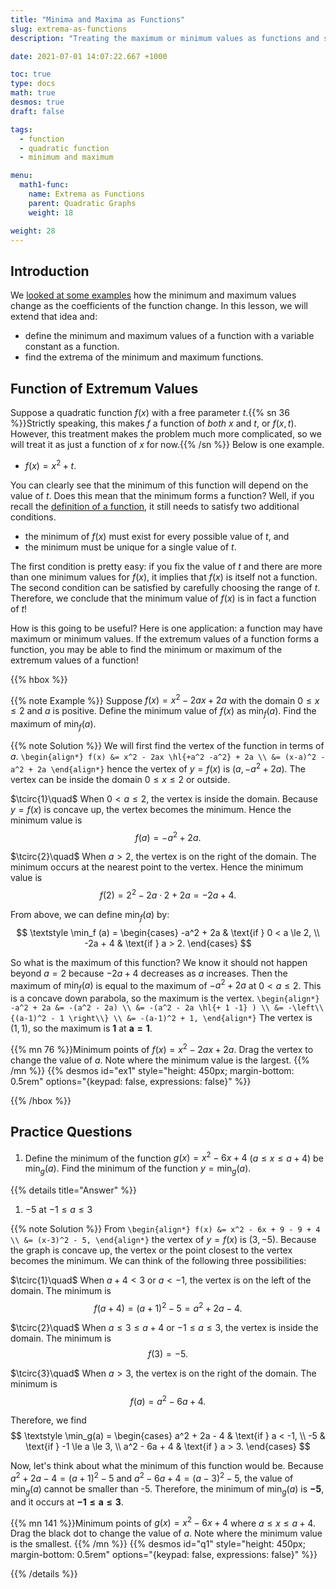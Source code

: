 ```yaml
---
title: "Minima and Maxima as Functions"
slug: extrema-as-functions
description: "Treating the maximum or minimum values as functions and solving problems."

date: 2021-07-01 14:07:22.667 +1000

toc: true
type: docs
math: true
desmos: true
draft: false

tags:
  - function
  - quadratic function
  - minimum and maximum

menu:
  math1-func:
    name: Extrema as Functions
    parent: Quadratic Graphs
    weight: 18

weight: 28
---
```


## Introduction

We [looked at some examples](../extrema-2/#varying-coefficients) how the minimum and maximum values change as the coefficients of the function change. In this lesson, we will extend that idea and:
- define the minimum and maximum values of a function with a variable constant as a function.
- find the extrema of the minimum and maximum functions.

## Function of Extremum Values

Suppose a quadratic function $f(x)$ with a free parameter $t$.{{% sn 36 %}}Strictly speaking, this makes $f$ a function of *both* $x$ and $t$, or $f(x, t)$. However, this treatment makes the problem much more complicated, so we will treat it as just a function of $x$ for now.{{% /sn %}} Below is one example.

- $f(x) = x^2 + t.$

You can clearly see that the minimum of this function will depend on the value of $t$. Does this mean that the minimum forms a function? Well, if you recall the [definition of a function](../../functions-and-graphs/introduction/#functions), it still needs to satisfy two additional conditions.

- the minimum of $f(x)$ must exist for every possible value of $t$, and
- the minimum must be unique for a single value of $t$.

The first condition is pretty easy: if you fix the value of $t$ and there are more than one minimum values for $f(x)$, it implies that $f(x)$ is itself not a function. The second condition can be satisfied by carefully choosing the range of $t$. Therefore, we conclude that the minimum value of $f(x)$ is in fact a function of $t$!

How is this going to be useful? Here is one application: a function may have maximum or minimum values. If the extremum values of a function forms a function, you may be able to find the minimum or maximum of the extremum values of a function!

{{% hbox %}}

{{% note Example %}} Suppose $f(x) = x^2 - 2ax + 2a$ with the domain $0\le x \le 2$ and $a$ is positive. Define the minimum value of $f(x)$ as $\min_f (a).$ Find the maximum of $\min_f (a).$

{{% note Solution %}} We will first find the vertex of the function in terms of $a$.
`\begin{align*}
  f(x) &= x^2 - 2ax \hl{+a^2 -a^2} + 2a \\
  &= (x-a)^2 - a^2 + 2a
\end{align*}`
hence the vertex of $y=f(x)$ is $(a, -a^2+2a).$ The vertex can be inside the domain $0\le x \le 2$ or outside.

$\tcirc{1}\quad$ When $0< a \le 2,$ the vertex is inside the domain. Because $y=f(x)$ is concave up, the vertex becomes the minimum. Hence the minimum value is $$f(a) = -a^2 + 2a.$$

$\tcirc{2}\quad$ When $a > 2,$ the vertex is on the right of the domain. The minimum occurs at the nearest point to the vertex. Hence the minimum value is $$f(2) = 2^2 - 2a\cdot 2 + 2a = -2a + 4.$$

From above, we can define $\min_f (a)$ by:
$$ \textstyle \min_f (a) = \begin{cases} -a^2 + 2a & \text{if } 0 < a \le 2, \\ -2a + 4 & \text{if } a > 2. \end{cases} $$

So what is the maximum of this function? We know it should not happen beyond $a=2$ because $-2a+4$ decreases as $a$ increases. Then the maximum of $\min_f(a)$ is equal to the maximum of $-a^2 + 2a$ at $0 < a \le 2.$ This is a concave down parabola, so the maximum is the vertex.
`\begin{align*}
  -a^2 + 2a &= -(a^2 - 2a) \\
  &= -(a^2 - 2a \hl{+ 1 -1} ) \\
  &= -\left\\{(a-1)^2 - 1 \right\\} \\
  &= -(a-1)^2 + 1,
\end{align*}`
The vertex is $(1,1),$ so the maximum is $\boldsymbol{ 1 }$ at $\boldsymbol{ a=1 }.$

{{% mn 76 %}}Minimum points of $f(x) = x^2 - 2ax + 2a$. Drag the vertex to change the value of $a$. Note where the minimum value is the largest. {{% /mn %}}
{{% desmos id="ex1" style="height: 450px; margin-bottom: 0.5rem" options="{keypad: false, expressions: false}" %}}
<script>
  calc_ex1.setMathBounds({
    left: -2,
    right: 8,
    bottom: -6,
    top: 5
  });
  let min_coords = minLoc(2);
  calc_ex1.setExpressions([
    { id: 'slider', latex: 'a=2', sliderBounds: {min:0, max: 3.5, step: 0.05} },
    { id: 'dom', latex: "0 \\le x \\le 2",  color: "blue", lineWidth: 2, lineOpacity: 0.5, fillOpacity: 0.1},
    { id: 'f', latex: "y=x^2 - 2ax + 2a", color: "black", lineStyle: Desmos.Styles.DASHED},
    { id: 'f2', latex: "y=x^2 - 2ax + 2a \\{ 0 \\le x \\le 2 \\}", color: "black", lineWidth: 3.5},
    { id: 'ver', latex: "(a, -a^2+2a)", color: 'black', showLabel: true, label:"a = 2", labelSize: Desmos.LabelSizes.LARGE},
    { id: 'min', latex: min_coords, color: 'green', pointSize: 15, showLabel: true, label:"Min", labelSize: Desmos.LabelSizes.LARGE }
  ]);
  let ex1_slider = calc_ex1.HelperExpression({ latex: 'a' });
  ex1_slider.observe('numericValue', function() {
      min_coords = minLoc(ex1_slider.numericValue);
      calc_ex1.setExpressions([
        { id: 'min', latex: min_coords, label: `Min = ${min_coords}`},
        { latex: min_coords, color: 'green', pointOpacity: 0.3 },
        { id: 'ver', label: `a = ${ex1_slider.numericValue}`}
      ]);
    });
  function minLoc(a) {
    if (a < 2) {
      return `(${a}, ${(-1*a**2 + 2*a).toFixed(2)})`;
    } else {
      return`(2, ${(-2*a + 4).toFixed(2)})`;
    }
  }
</script>

{{% /hbox %}}


## Practice Questions

1. Define the minimum of the function $g(x) = x^2 - 6x + 4$ $(a \le x \le a+4)$ be $\min_g(a).$ Find the minimum of the function $y = \min_g(a).$

{{% details title="Answer" %}}

1. $-5$ at $-1 \le a \le 3$

{{% note Solution %}} From
`\begin{align*}
  f(x) &= x^2 - 6x + 9 - 9 + 4 \\
  &= (x-3)^2 - 5,
\end{align*}`
the vertex of $y=f(x)$ is $(3, -5).$ Because the graph is concave up, the vertex or the point closest to the vertex becomes the minimum. We can think of the following three possibilities:

$\tcirc{1}\quad$ When $a+4<3$ or $a<-1$, the vertex is on the left of the domain. The minimum is $$ f(a+4) = (a+1)^2 - 5 = a^2 + 2a - 4. $$

$\tcirc{2}\quad$ When $a \le 3 \le a+4$ or $-1 \le a \le 3$, the vertex is inside the domain. The minimum is $$ f(3) = -5. $$

$\tcirc{3}\quad$ When $a > 3$, the vertex is on the right of the domain. The minimum is $$ f(a) = a^2 - 6a + 4. $$

Therefore, we find
$$ \textstyle \min_g(a) = \begin{cases} a^2 + 2a - 4 & \text{if } a < -1, \\ -5 & \text{if } -1 \le a \le 3, \\ a^2 - 6a + 4 & \text{if } a > 3. \end{cases} $$

Now, let's think about what the minimum of this function would be. Because $a^2 + 2a - 4 = (a+1)^2 - 5$ and $a^2 - 6a + 4 = (a-3)^2 - 5,$ the value of $\min_g(a)$ cannot be smaller than -5. Therefore, the minimum of $\min_g(a)$ is $\boldsymbol{ -5 },$ and it occurs at $\boldsymbol{ -1 \le a \le 3 }.$

{{% mn 141 %}}Minimum points of $g(x) = x^2 - 6x + 4$ where $a \le x \le a+4$. Drag the black dot to change the value of $a$. Note where the minimum value is the smallest. {{% /mn %}}
{{% desmos id="q1" style="height: 450px; margin-bottom: 0.5rem" options="{keypad: false, expressions: false}" %}}
<script>
  calc_q1.setMathBounds({
    left: -5,
    right: 11,
    bottom: -6,
    top: 10
  });
  let min_coords2 = minLoc2(2);
  calc_q1.setExpressions([
    { id: 'slider', latex: 'a=0', sliderBounds: {min:-4, max: 6, step: 0.1} },
    { id: 'dom', latex: "a \\le x \\le a+4",  color: "blue", lineWidth: 2, lineOpacity: 0.5, fillOpacity: 0.1},
    { id: 'f', latex: "y=x^2 - 6x + 4", color: "black", lineStyle: Desmos.Styles.DASHED},
    { id: 'f2', latex: "y=x^2 - 6x + 4 \\{ a \\le x \\le a+4 \\}", color: "black", lineWidth: 3.5},
    { id: 'dom-start', latex: "(a, 0)", color: 'black', showLabel: true, label:"a = 0", labelSize: Desmos.LabelSizes.LARGE},
    { id: 'min', latex: min_coords2, color: 'green', pointSize: 15, showLabel: true, label:"Min", labelSize: Desmos.LabelSizes.LARGE }
  ]);
  let ex2_slider = calc_q1.HelperExpression({ latex: 'a' });
  let prev_coords2 = min_coords2;
  ex2_slider.observe('numericValue', function() {
      min_coords2 = minLoc2(ex2_slider.numericValue);
      console.log([min_coords2, prev_coords2]);
      calc_q1.setExpressions([
        { id: 'min', latex: min_coords2, label: `Min = ${min_coords2}`},
        { id: 'dom-start', label: `a = ${ex2_slider.numericValue}`}
      ]);
      if (min_coords2 != prev_coords2) {
        calc_q1.setExpression(
          { latex: min_coords2, color: 'green', pointOpacity: 0.3 },
        );
        prev_coords2 = min_coords2;
      }
    });
  function minLoc2(a) {
    if (a < -1) {
      return `(${(a+4).toFixed(1)}, ${(a**2 + 2*a - 4).toFixed(2)})`;
    } else if (a <= 3) {
      return "(3, -5)";
    } else {
      return `(${a}, ${(a**2 - 6*a + 4).toFixed(2)})`;
    }
  }
</script>

{{% /details %}}
